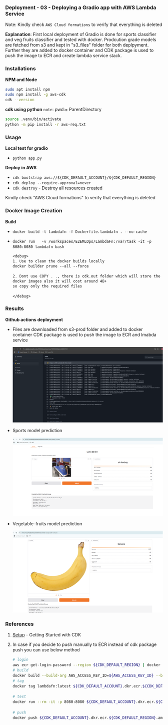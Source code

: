 ### Deployment - 03 - Deploying a Gradio app with AWS Lambda Service

Note: Kindly check `AWS Cloud formations` to verify that everything is deleted

**Explanation**: First local deployment of Gradio is done for sports classifier and veg fruits classifier and tested with docker. Prodcution grade models are fetched from s3 and kept in "s3_files" folder for both deplpyment. Further they are added to docker container and CDK package is used to push the image to ECR and create lambda service stack.

### Installations

**NPM and Node**

```bash
sudo apt install npm
sudo npm install -g aws-cdk
cdk --version   
```

**cdk using python**
`note`: pwd:= ParentDirectory
```bash
source .venv/bin/activate
python -m pip install -r aws-req.txt
```


### Usage

**Local test for gradio**

- `python app.py` 


**Deploy in AWS**

- `cdk bootstrap aws://${CDK_DEFAULT_ACCOUNT}/${CDK_DEFAULT_REGION}`
- `cdk deploy --require-approval=never`
- `cdk destroy` - Destroy all resources created

Kindly check "AWS Cloud formations" to verify that everything is deleted

### Docker Image Creation

**Build**

- `docker build -t lambdafn -f Dockerfile.lambdafn . --no-cache`

- `docker run   -v /workspaces/E2EMLOps/LambdaFn:/var/task -it -p 8080:8080 lambdafn bash`

    ```
    <debug>
    1. Use to clean the docker builds locally
    docker builder prune --all --force

    2. Dont use COPY . ., there is cdk.out folder which will store the docker images also it will cost around 4B+
    so copy only the required files

    </debug>
    ```

### Results

**Github actions deployment**

- Files are downloaded from s3-prod folder and added to docker container
CDK package is used to push the image to ECR and lmabda service

    ![](../assets/deployment-03-lambda/snap_deployed_url_in_gitactions.png)

- Sports model prediction

    ![](../assets/deployment-03-lambda/snap_air_hockey.png)

- Vegetable-fruits model prediction

    ![](../assets/deployment-03-lambda/snap_banana.png)


### References

1. [Setup](https://docs.aws.amazon.com/cdk/v2/guide/getting_started.html) - Getting Started with CDK

2. In case if you decide to push manually to ECR instead of cdk package push you can use below method

    ```bash
    # login
    aws ecr get-login-password --region ${CDK_DEFAULT_REGION} | docker login --username AWS --password-stdin ${CDK_DEFAULT_ACCOUNT}.dkr.ecr.${CDK_DEFAULT_REGION}.amazonaws.com
    # build
    docker build --build-arg AWS_ACCESS_KEY_ID=${AWS_ACCESS_KEY_ID} --build-arg AWS_SECRET_ACCESS_KEY=${AWS_SECRET_ACCESS_KEY} --build-arg AWS_DEFAULT_REGION=${CDK_DEFAULT_REGION} -t lambdafn  -f Dockerfile.lambdafn .
    # tag
    docker tag lambdafn:latest ${CDK_DEFAULT_ACCOUNT}.dkr.ecr.${CDK_DEFAULT_REGION}.amazonaws.com/${REPOSITORY_NAME}:latest

    # test
    docker run --rm -it -p 8080:8080 ${CDK_DEFAULT_ACCOUNT}.dkr.ecr.${CDK_DEFAULT_REGION}.amazonaws.com/${REPOSITORY_NAME}:latest bash

    # push
    docker push ${CDK_DEFAULT_ACCOUNT}.dkr.ecr.${CDK_DEFAULT_REGION}.amazonaws.com/${REPOSITORY_NAME}:latest
    ```


